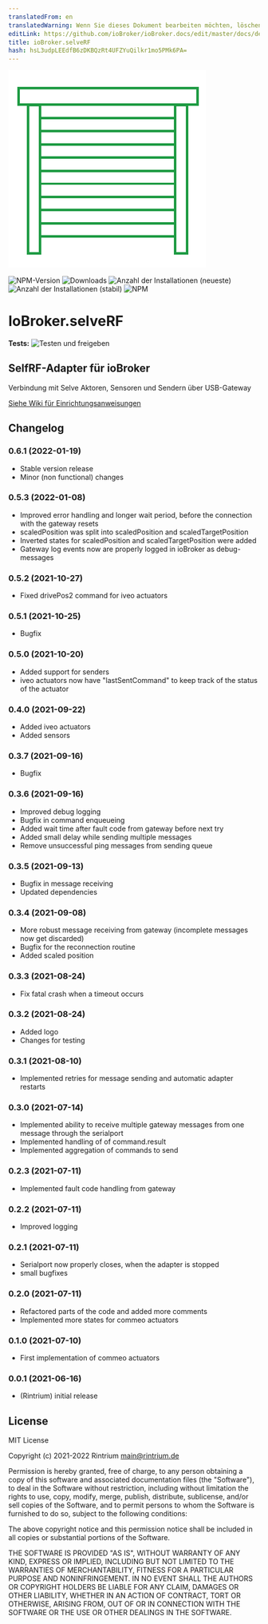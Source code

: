 ```yaml
---
translatedFrom: en
translatedWarning: Wenn Sie dieses Dokument bearbeiten möchten, löschen Sie bitte das Feld "translationsFrom". Andernfalls wird dieses Dokument automatisch erneut übersetzt
editLink: https://github.com/ioBroker/ioBroker.docs/edit/master/docs/de/adapterref/iobroker.selverf/README.md
title: ioBroker.selveRF
hash: hsL3udpLEEdfB6zDKBQzRt4UFZYuQilkr1mo5PMk6PA=
---
```

![Logo](../../../en/adapterref/iobroker.selverf/admin/selverf.png)

![NPM-Version](https://img.shields.io/npm/v/iobroker.selverf.svg)
![Downloads](https://img.shields.io/npm/dm/iobroker.selverf.svg)
![Anzahl der Installationen (neueste)](https://iobroker.live/badges/selverf-installed.svg)
![Anzahl der Installationen (stabil)](https://iobroker.live/badges/selverf-stable.svg)
![NPM](https://nodei.co/npm/iobroker.selverf.png?downloads=true)

# IoBroker.selveRF
**Tests:** ![Testen und freigeben](https://github.com/Rintrium/ioBroker.selverf/workflows/Test%20and%20Release/badge.svg)

## SelfRF-Adapter für ioBroker
Verbindung mit Selve Aktoren, Sensoren und Sendern über USB-Gateway

[Siehe Wiki für Einrichtungsanweisungen](https://github.com/Rintrium/ioBroker.selverf/wiki)

## Changelog
### 0.6.1 (2022-01-19)
* Stable version release
* Minor (non functional) changes

### 0.5.3 (2022-01-08)
* Improved error handling and longer wait period, before the connection with the gateway resets
* scaledPosition was split into scaledPosition and scaledTargetPosition
* Inverted states for scaledPosition and scaledTargetPosition were added
* Gateway log events now are properly logged in ioBroker as debug-messages

### 0.5.2 (2021-10-27)
* Fixed drivePos2 command for iveo actuators

### 0.5.1 (2021-10-25)
* Bugfix

### 0.5.0 (2021-10-20)
* Added support for senders
* iveo actuators now have "lastSentCommand" to keep track of the status of the actuator

### 0.4.0 (2021-09-22)
* Added iveo actuators
* Added sensors

### 0.3.7 (2021-09-16)
* Bugfix

### 0.3.6 (2021-09-16)
* Improved debug logging
* Bugfix in command enqueueing
* Added wait time after fault code from gateway before next try
* Added small delay while sending multiple messages
* Remove unsuccessful ping messages from sending queue

### 0.3.5 (2021-09-13)
* Bugfix in message receiving
* Updated dependencies

### 0.3.4 (2021-09-08)
* More robust message receiving from gateway (incomplete messages now get discarded)
* Bugfix for the reconnection routine
* Added scaled position

### 0.3.3 (2021-08-24)
* Fix fatal crash when a timeout occurs

### 0.3.2 (2021-08-24)
* Added logo
* Changes for testing

### 0.3.1 (2021-08-10)
* Implemented retries for message sending and automatic adapter restarts

### 0.3.0 (2021-07-14)
* Implemented ability to receive multiple gateway messages from one message through the serialport
* Implemented handling of of command.result
* Implemented aggregation of commands to send

### 0.2.3 (2021-07-11)
* Implemented fault code handling from gateway

### 0.2.2 (2021-07-11)
* Improved logging

### 0.2.1 (2021-07-11)
* Serialport now properly closes, when the adapter is stopped
* small bugfixes

### 0.2.0 (2021-07-11)
* Refactored parts of the code and added more comments
* Implemented more states for commeo actuators

### 0.1.0 (2021-07-10)
* First implementation of commeo actuators

### 0.0.1 (2021-06-16)
* (Rintrium) initial release

## License
MIT License

Copyright (c) 2021-2022 Rintrium <main@rintrium.de>

Permission is hereby granted, free of charge, to any person obtaining a copy
of this software and associated documentation files (the "Software"), to deal
in the Software without restriction, including without limitation the rights
to use, copy, modify, merge, publish, distribute, sublicense, and/or sell
copies of the Software, and to permit persons to whom the Software is
furnished to do so, subject to the following conditions:

The above copyright notice and this permission notice shall be included in all
copies or substantial portions of the Software.

THE SOFTWARE IS PROVIDED "AS IS", WITHOUT WARRANTY OF ANY KIND, EXPRESS OR
IMPLIED, INCLUDING BUT NOT LIMITED TO THE WARRANTIES OF MERCHANTABILITY,
FITNESS FOR A PARTICULAR PURPOSE AND NONINFRINGEMENT. IN NO EVENT SHALL THE
AUTHORS OR COPYRIGHT HOLDERS BE LIABLE FOR ANY CLAIM, DAMAGES OR OTHER
LIABILITY, WHETHER IN AN ACTION OF CONTRACT, TORT OR OTHERWISE, ARISING FROM,
OUT OF OR IN CONNECTION WITH THE SOFTWARE OR THE USE OR OTHER DEALINGS IN THE
SOFTWARE.